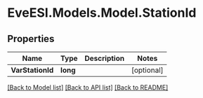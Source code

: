 # EveESI.Models.Model.StationId

## Properties

Name | Type | Description | Notes
------------ | ------------- | ------------- | -------------
**VarStationId** | **long** |  | [optional] 

[[Back to Model list]](../README.md#documentation-for-models) [[Back to API list]](../README.md#documentation-for-api-endpoints) [[Back to README]](../README.md)

